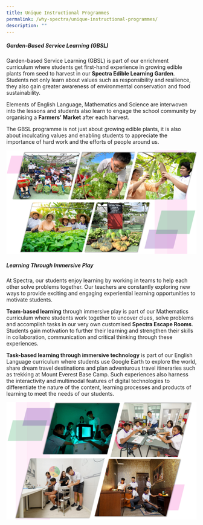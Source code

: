 ```yaml
---
title: Unique Instructional Programmes
permalink: /why-spectra/unique-instructional-programmes/
description: ""
---
```

##### Garden-Based Service Learning (GBSL)

Garden-based Service Learning (GBSL) is part of our enrichment curriculum where students get first-hand experience in growing edible plants from seed to harvest in our **Spectra Edible Learning Garden**. Students not only learn about values such as responsibility and resilience, they also gain greater awareness of environmental conservation and food sustainability.

Elements of English Language, Mathematics and Science are interwoven into the lessons and students also learn to engage the school community by organising a **Farmers’ Market** after each harvest.

The GBSL programme is not just about growing edible plants, it is also about inculcating values and enabling students to appreciate the importance of hard work and the efforts of people around us.

![Gbsl2022](/images/GBSL2022.png)


##### Learning Through Immersive Play

At Spectra, our students enjoy learning by working in teams to help each other solve problems together. Our teachers are constantly exploring new ways to provide exciting and engaging experiential learning opportunities to motivate students.

**Team-based learning** through immersive play is part of our Mathematics curriculum where students work together to uncover clues, solve problems and accomplish tasks in our very own customised **Spectra Escape Rooms**. Students gain motivation to further their learning and strengthen their skills in collaboration, communication and critical thinking through these experiences.

**Task-based learning through immersive technology** is part of our English Language curriculum where students use Google Earth to explore the world, share dream travel destinations and plan adventurous travel itineraries such as trekking at Mount Everest Base Camp. Such experiences also harness the interactivity and multimodal features of digital technologies to differentiate the nature of the content, learning processes and products of learning to meet the needs of our students.

![Math2022](/images/Math2022.png)